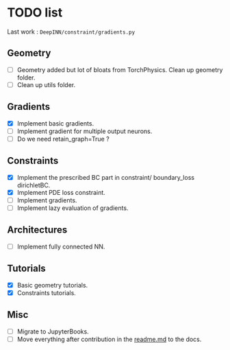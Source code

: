 # TODO list

Last work : `DeepINN/constraint/gradients.py`
## Geometry
- [ ] Geometry added but lot of bloats from TorchPhysics. Clean up geometry folder.
- [ ] Clean up utils folder.
## Gradients
- [x] Implement basic gradients.
- [ ] Implement gradient for multiple output neurons.
- [ ] Do we need retain_graph=True ?

## Constraints
- [X]  Implement the prescribed BC part in constraint/ boundary_loss dirichletBC.
- [X] Implement PDE loss constraint.
- [ ] Implement gradients.
- [ ] Implement lazy evaluation of gradients.

## Architectures
- [ ]  Implement fully connected NN.

## Tutorials
- [x] Basic geometry tutorials.
- [x] Constraints tutorials.

## Misc
- [ ] Migrate to JupyterBooks. 
- [ ] Move everything after contribution in the [readme.md](readme.md) to the docs.